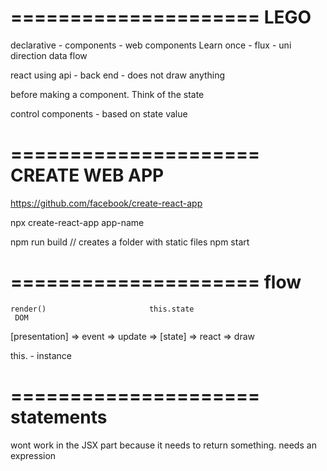 =====================
        LEGO
=====================

declarative - 
components - web components
Learn once -
flux - uni direction data flow

react using api - back end - does not draw anything

before making a component. Think of the state

control components - based on state value

=====================
    CREATE WEB APP
=====================

https://github.com/facebook/create-react-app

npx create-react-app app-name

npm run build // creates a folder with static files
npm start


=====================
        flow
=====================
    render()                       this.state
     DOM
[presentation] => event => update => [state] => react => draw

this. - instance


=====================
        statements
=====================

wont work in the JSX part because it needs to return something. needs an expression

